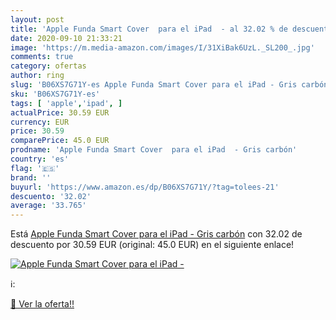```yaml
---
layout: post
title: 'Apple Funda Smart Cover  para el iPad  - al 32.02 % de descuento'
date: 2020-09-10 21:33:21
image: 'https://m.media-amazon.com/images/I/31XiBak6UzL._SL200_.jpg'
comments: true
category: ofertas
author: ring
slug: 'B06XS7G71Y-es Apple Funda Smart Cover para el iPad - Gris carbón'
sku: 'B06XS7G71Y-es'
tags: [ 'apple','ipad', ]
actualPrice: 30.59 EUR
currency: EUR
price: 30.59
comparePrice: 45.0 EUR
prodname: 'Apple Funda Smart Cover  para el iPad  - Gris carbón'
country: 'es'
flag: '🇪🇸'
brand: ''
buyurl: 'https://www.amazon.es/dp/B06XS7G71Y/?tag=tolees-21'
descuento: '32.02'
average: '33.765'
---
```


Está [Apple Funda Smart Cover  para el iPad  - Gris carbón](https://www.amazon.es/dp/B06XS7G71Y/?tag=tolees-21) con 32.02 de descuento por 30.59 EUR (original: 45.0 EUR) en el siguiente enlace!

[![Apple Funda Smart Cover  para el iPad  -](https://m.media-amazon.com/images/I/31XiBak6UzL._SL200_.jpg)](https://www.amazon.es/dp/B06XS7G71Y/?tag=tolees-21)

ℹ️:


[🛒 Ver la oferta!!](https://www.amazon.es/dp/B06XS7G71Y/?tag=tolees-21)
